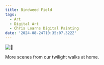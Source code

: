 ```yaml
---
title: Bindweed Field
tags:
  - Art
  - Digital Art
  - Chris Learns Digital Painting
date: '2024-08-24T10:35:07.322Z'
---
```


![🌺](http://res.cloudinary.com/cpadilla/image/upload/v1724522832/chrisdpadilla/blog/art/m894tfi2n6pkitjoatjn.jpg)

More scenes from our twilight walks at home.
